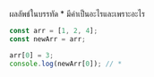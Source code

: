 ผลลัพธ์ในบรรทัด \* มีค่าเป็นอะไรและเพราะอะไร

```js
const arr = [1, 2, 4];
const newArr = arr;

arr[0] = 3;
console.log(newArr[0]); // *
```
